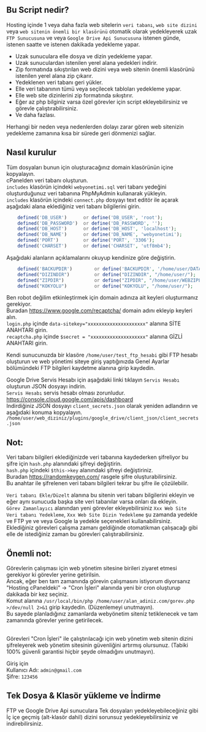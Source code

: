 ## Bu Script nedir?<br />
Hosting içinde 1 veya daha fazla web sitelerin `veri tabanı`, `web site dizini` veya `web sitenin önemli bir klasörünü` otomatik olarak yedekleyerek uzak `FTP Sunucusuna` ve veya `Google Drive Api Sunucusuna` istenen günde, istenen saatte ve istenen dakikada yedekleme yapar. <br />
* Uzak sunuculara elle dosya ve dizin yedekleme yapar.  <br />
* Uzak sunuculardan istenilen yerel alana yedekleri indirir.  <br />
* Zip formatında sıkıştırılan web dizini veya web sitenin önemli klasörünü istenilen yerel alana zip çıkarır. <br />
* Yedeklenen veri tabanı geri yükler. <br />
* Elle veri tabanının tümü veya seçilecek tabloları yedekleme yapar.  <br />
* Elle web site dizinlerini zip formatında sıkıştırır. <br />
* Eğer az php bilginiz varsa özel görevler için script ekleyebilirsiniz ve görevle çalıştırabilirsiniz. <br />
* Ve daha fazlası. <br />

Herhangi bir neden veya nedenlerden dolayı zarar gören web sitenizin yedekleme zamanına kısa bir sürede geri dönmenizi sağlar. <br />

## Nasıl kurulur<br />
Tüm dosyaları bunun için oluşturacağınız domain klasörünün içine kopyalayın. <br />
cPanelden veri tabanı oluşturun. <br />
`includes` klasörün içindeki `webyonetimi.sql` veri tabanı yedeğini oluşturduğunuz veri tabanına PhpMyAdmin kullanarak yükleyin. <br />
`includes` klasörün içindeki `connect.php` dosyayı text editör ile açarak aşağıdaki alana eklediğiniz veri tabanı bilgilerini girin. <br />
```php
    defined('DB_USER')      or define('DB_USER', 'root');
    defined('DB_PASSWORD')  or define('DB_PASSWORD', '');
    defined('DB_HOST')      or define('DB_HOST', 'localhost');
    defined('DB_NAME')      or define('DB_NAME', 'webyonetimi');
    defined('PORT')         or define('PORT', '3306');
    defined('CHARSET')      or define('CHARSET', 'utf8mb4');
```
Aşağıdaki alanların açıklamalarını okuyup kendinize göre değiştirin. <br />
```php
    defined('BACKUPDIR')        or define('BACKUPDIR', '/home/user/DATABASEBACKUP');
    defined("DIZINDIR")         or define("DIZINDIR", "/home/user/");
    defined("ZIPDIR")           or define("ZIPDIR", "/home/user/WEBZIPLER/");
    defined("KOKYOLU")          or define("KOKYOLU", "/home/user/");
```
Ben robot değilim etkinleştirmek için domain adınıza ait keyleri oluşturmanız gerekiyor. <br />
Buradan https://www.google.com/recaptcha/ domain adını ekleyip keyleri alın. <br />
`login.php` içinde `data-sitekey="xxxxxxxxxxxxxxxxxxxxx"` alanına SİTE ANAHTARI girin. <br />
`recaptcha.php` içinde `$secret = "xxxxxxxxxxxxxxxxxxxx"` alanına GİZLİ ANAHTARI girin. <br />

Kendi sunucunuzda bir klasöre `/home/user/test_ftp_hesabi` gibi FTP hesabı oluşturun ve web yönetimi siteye giriş yaptığınızda Genel Ayarlar bölümündeki FTP bilgileri kaydetme alanına girip kaydedin. <br />

Google Drive Servis Hesabı için aşağıdaki linki tıklayın `Servis Hesabı` oluşturun JSON dosyayı indirin. <br />
`Servis Hesabı` servis hesabı olması zorunludur. <br />
https://console.cloud.google.com/apis/dashboard<br />
Indirdiğiniz JSON dosyayı `client_secrets.json` olarak yeniden adlandırın ve aşağıdaki konuma kopyalayın. <br />
`/home/user/web_diziniz/plugins/google_drive/client_json/client_secrets.json`<br />

## Not:<br />
Veri tabanı bilgileri eklediğinizde veri tabanına kaydederken şifreliyor bu şifre için `hash.php` alanındaki şifreyi değiştirin. <br />
`hash.php` içindeki `$this->key` alanındaki şifreyi değiştiriniz. <br />
Buradan https://randomkeygen.com/ rasgele şifre oluşturabilirsiniz. <br />
Bu anahtar ile şifrelenen veri tabanı bilgileri tekrar bu şifre ile çözülebilir. <br />

`Veri tabanı Ekle/Düzelt` alanına bu sitenin veri tabanı bilgilerini ekleyin ve eğer aynı sunucuda başka site veri tabanılar varsa onları da ekleyin. <br />
`Görev Zamanlayıcı` alanından yeni görevler ekleyebilirsiniz `Xxx Web Site Veri tabanı Yedekleme`, `Xxx Web Site Dizin Yedekleme` şu zamanda yedekle ve FTP ye ve veya Google la yedekle seçenekleri kullanabilirsiniz. <br />
Eklediğiniz görevleri çalışma zamanı geldiğinde otomatikman çalışacağı gibi elle de istediğiniz zaman bu görevleri çalıştırabilirsiniz. <br />

## Önemli not:<br />
Görevlerin çalışması için web yönetim sitesine birileri ziyaret etmesi gerekiyor ki görevler yerine getirilsin. <br />
Ancak, eğer ben tam zamanında görevin çalışmasını istiyorum diyorsanız "Hosting cPaneldeki" -> "Cron İşleri" alanında yeni bir cron oluşturup dakikada bir kez seçiniz. <br />
Komut alanına `/usr/local/bin/php /home/user/alan_adiniz.com/gorev.php >/dev/null 2>&1` girip kaydedin. (Düzenlemeyi unutmayın). <br />
Bu sayede planladığınız zamanlarda webyönetim siteniz tetiklenecek ve tam zamanında görevler yerine getirilecek. <br /><br />

Görevleri "Cron İşleri" ile çalıştırılacağı için web yönetim web sitenin dizini şifreleyerek web yönetim sitesinin güvenliğini artırmış olursunuz. (Tabiki 100% güvenli garantisi hiçbir şeyde olmadığını unutmayın). <br />

Giriş için<br />
Kullanıcı Adı: `admin@gmail.com`<br />
Şifre: `123456`<br />

## Tek Dosya & Klasör yükleme ve İndirme<br />
FTP ve Google Drive Api sunuculara Tek dosyaları yedekleyebileceğiniz gibi İç içe geçmiş (alt-klasör dahil) dizini sorunsuz yedekleyebilirsiniz ve indirebilirsiniz. <br />

